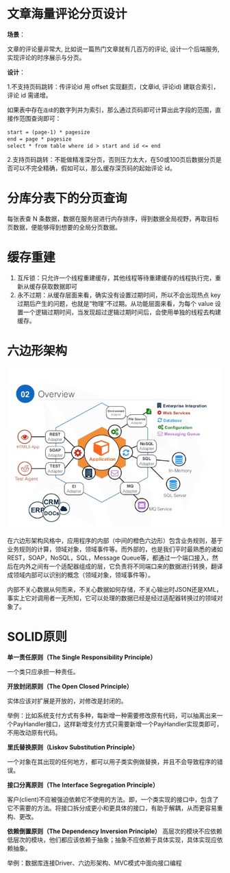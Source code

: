 # 文章海量评论分页设计
**场景**：

文章的评论量非常大, 比如说一篇热门文章就有几百万的评论, 设计一个后端服务, 实现评论的时序展示与分页。

**设计**：

1.不支持页码跳转：传评论id 用 offset 实现翻页，(文章id, 评论id) 建联合索引，评论 id 需递增。

如果表中存在`连续`的数字列并为索引，那么通过页码即可计算出此字段的范围，直接作范围查询即可：
```
start = (page-1) * pagesize
end = page * pagesize
select * from table where id > start and id <= end
```

2.支持页码跳转：不能做精准深分页，否则压力太大，在50或100页后数据分页是否可以不完全精确，假如可以，那么缓存深页码的起始评论 id。

# 分库分表下的分页查询
每张表查 N 条数据，数据在服务层进行内存排序，得到数据全局视野，再取目标页数据，便能够得到想要的全局分页数据。

# 缓存重建
1. 互斥锁：只允许一个线程重建缓存，其他线程等待重建缓存的线程执行完，重新从缓存获取数据即可
2. 永不过期：从缓存层面来看，确实没有设置过期时间，所以不会出现热点 key 过期后产生的问题，也就是“物理”不过期。从功能层面来看，为每个 value 设置一个逻辑过期时间，当发现超过逻辑过期时间后，会使用单独的线程去构建缓存。

# 六边形架构
![image](https://raw.githubusercontent.com/lewiszlw/notebooks/master/assets/system-design/%E5%85%AD%E8%BE%B9%E5%BD%A2%E6%9E%B6%E6%9E%84.jpg)

在六边形架构风格中，应用程序的内部（中间的橙色六边形）包含业务规则，基于业务规则的计算，领域对象，领域事件等。而外部的，也是我们平时最熟悉的诸如REST，SOAP，NoSQL，SQL，Message Queue等，都通过一个端口接入，然后在内外之间有一个适配器组成的层，它负责将不同端口来的数据进行转换，翻译成领域内部可以识别的概念（领域对象，领域事件等）。

内部不关心数据从何而来，不关心数据如何存储，不关心输出时JSON还是XML，事实上它对调用者一无所知，它可以处理的数据已经是经过适配器转换过的领域对象了。

# SOLID原则
**单一责任原则（The Single Responsibility Principle）**

一个类只应承担一种责任。

**开放封闭原则（The Open Closed Principle）**

实体应该对扩展是开放的，对修改是封闭的。

举例：比如系统支付方式有多种，每新增一种需要修改原有代码，可以抽离出来一个PayHandler接口，这样新增支付方式只需要新增一个PayHandler实现类即可，不用改动原有代码。

**里氏替换原则（Liskov Substitution Principle）**

一个对象在其出现的任何地方，都可以用子类实例做替换，并且不会导致程序的错误。

**接口分离原则（The Interface Segregation Principle）**

客户(client)不应被强迫依赖它不使用的方法。即，一个类实现的接口中，包含了它不需要的方法。将接口拆分成更小和更具体的接口，有助于解耦，从而更容易重构、更改。

**依赖倒置原则（The Dependency Inversion Principle）**
高层次的模块不应依赖低层次的模块，他们都应该依赖于抽象；抽象不应依赖于具体实现，具体实现应依赖抽象。

举例：数据库连接Driver、六边形架构、MVC模式中面向接口编程
